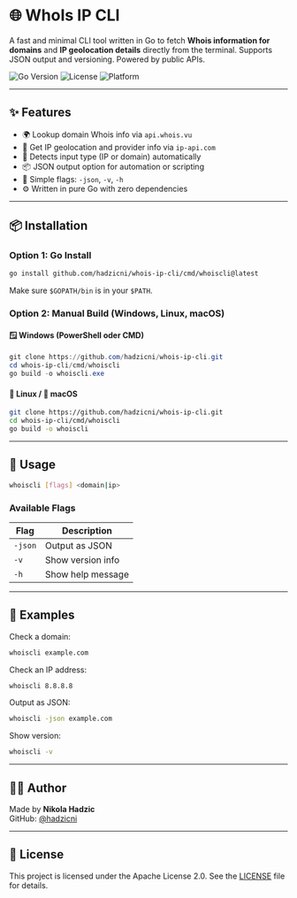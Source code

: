 # 🌐 WhoIs IP CLI

A fast and minimal CLI tool written in Go to fetch **Whois information for domains** and **IP geolocation details** directly from the terminal. Supports JSON output and versioning. Powered by public APIs.

![Go Version](https://img.shields.io/badge/Go-1.24+-blue?logo=go)
![License](https://img.shields.io/badge/license-Apache--2.0-blue)
![Platform](https://img.shields.io/badge/platform-macOS%20%7C%20Linux%20%7C%20Windows-lightgrey)

---

## ✨ Features

- 🌍 Lookup domain Whois info via `api.whois.vu`
- 📍 Get IP geolocation and provider info via `ip-api.com`
- 🔎 Detects input type (IP or domain) automatically
- 📦 JSON output option for automation or scripting
- 🧾 Simple flags: `-json`, `-v`, `-h`
- ⚙️ Written in pure Go with zero dependencies

---

## 📦 Installation

### Option 1: Go Install

```bash
go install github.com/hadzicni/whois-ip-cli/cmd/whoiscli@latest
```

Make sure `$GOPATH/bin` is in your `$PATH`.

### Option 2: Manual Build (Windows, Linux, macOS)

#### 🪟 Windows (PowerShell oder CMD)

```powershell
git clone https://github.com/hadzicni/whois-ip-cli.git
cd whois-ip-cli/cmd/whoiscli
go build -o whoiscli.exe
```

#### 🐧 Linux / 🍏 macOS

```bash
git clone https://github.com/hadzicni/whois-ip-cli.git
cd whois-ip-cli/cmd/whoiscli
go build -o whoiscli
```

---

## 🚀 Usage

```bash
whoiscli [flags] <domain|ip>
```

### Available Flags

| Flag    | Description       |
| ------- | ----------------- |
| `-json` | Output as JSON    |
| `-v`    | Show version info |
| `-h`    | Show help message |

---

## 🔧 Examples

Check a domain:

```bash
whoiscli example.com
```

Check an IP address:

```bash
whoiscli 8.8.8.8
```

Output as JSON:

```bash
whoiscli -json example.com
```

Show version:

```bash
whoiscli -v
```

---

## 👨‍💻 Author

Made by **Nikola Hadzic**  
GitHub: [@hadzicni](https://github.com/hadzicni)

---

## 📄 License

This project is licensed under the Apache License 2.0. See the [LICENSE](./LICENSE) file for details.

